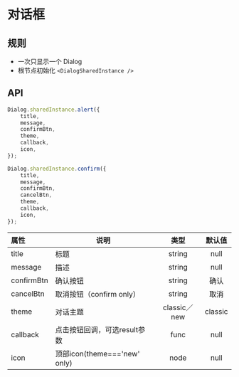 # 对话框

## 规则

- 一次只显示一个 Dialog
- 根节点初始化 `<DialogSharedInstance />`

## API

```js
Dialog.sharedInstance.alert({
    title,
    message,
    confirmBtn,
    theme,
    callback,
    icon,
});

Dialog.sharedInstance.confirm({
    title,
    message,
    confirmBtn,
    cancelBtn,
    theme,
    callback,
    icon,
});
```

| 属性   | 说明      |   类型   |   默认值   |
| :-------- | ------ | :----: | :-----: |
| title | 标题 | string | null |
| message | 描述 | string | null |
| confirmBtn | 确认按钮 | string | 确认 |
| cancelBtn | 取消按钮（confirm only） | string | 取消 |
| theme | 对话主题 | classic／new | classic |
| callback | 点击按钮回调，可选result参数 | func | null |
| icon | 顶部icon(theme==='new' only) | node | null |